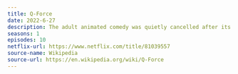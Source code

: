 ```yaml
---
title: Q-Force
date: 2022-6-27
description: The adult animated comedy was quietly cancelled after its first season.
seasons: 1
episodes: 10
netflix-url: https://www.netflix.com/title/81039557
source-name: Wikipedia  
source-url: https://en.wikipedia.org/wiki/Q-Force
---
```


